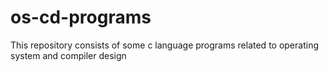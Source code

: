 # os-cd-programs
This repository consists of some c language programs related to operating system and compiler design
